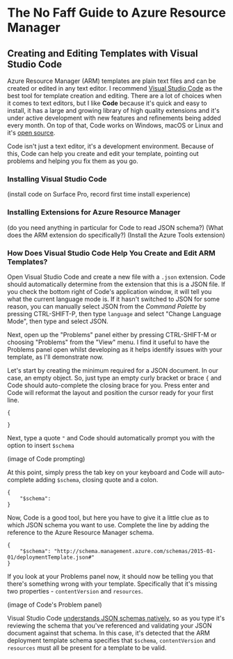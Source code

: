 # The No Faff Guide to Azure Resource Manager

## Creating and Editing Templates with Visual Studio Code

Azure Resource Manager (ARM) templates are plain text files and can be created or edited in any text editor. I recommend [Visual Studio Code](https://code.visualstudio.com/) as the best tool for template creation and editing. There are a lot of choices when it comes to text editors, but I like **Code** because it's quick and easy to install, it has a large and growing library of high quality extensions and it's under active development with new features and refinements being added every month. On top of that, Code works on Windows, macOS or Linux and it's [open source](https://github.com/Microsoft/vscode).

Code isn't just a text editor, it's a development environment. Because of this, Code can help you create and edit your template, pointing out problems and helping you fix them as you go.

### Installing Visual Studio Code
(install code on Surface Pro, record first time install experience)

### Installing Extensions for Azure Resource Manager

(do you need anything in particular for Code to read JSON schema?)
(What does the ARM extension do specifically?)
(Install the Azure Tools extension)

### How Does Visual Studio Code Help You Create and Edit ARM Templates?

Open Visual Studio Code and create a new file with a `.json` extension. Code should automatically determine from the extension that this is a JSON file. If you check the bottom right of Code's application window, it will tell you what the current language mode is. If it hasn't switched to JSON for some reason, you can manually select JSON from the *Command Palette* by pressing CTRL-SHIFT-P, then type `language` and select "Change Language Mode", then type and select JSON.

Next, open up the "Problems" panel either by pressing CTRL-SHIFT-M or choosing "Problems" from the "View" menu.  I find it useful to have the Problems panel open whilst developing as it helps identify issues with your template, as I'll demonstrate now.

Let's start by creating the minimum required for a JSON document.  In our case, an empty object.  So, just type an empty curly bracket or brace `{` and Code should auto-complete the closing brace for you. Press enter and Code will reformat the layout and position the cursor ready for your first line.

    {

    }

Next, type a quote `"` and Code should automatically prompt you with the option to insert `$schema`

(image of Code prompting)

At this point, simply press the tab key on your keyboard and Code will auto-complete adding `$schema`, closing quote and a colon.

    {
        "$schema":
    }

Now, Code is a good tool, but here you have to give it a little clue as to which JSON schema you want to use.  Complete the line by adding the reference to the Azure Resource Manager schema.

    {
        "$schema": "http://schema.management.azure.com/schemas/2015-01-01/deploymentTemplate.json#"
    }

If you look at your Problems panel now, it should now be telling you that there's something wrong with your template. Specifically that it's missing two properties - `contentVersion` and `resources`. 

(image of Code's Problem panel)

Visual Studio Code [understands JSON schemas natively](https://code.visualstudio.com/Docs/languages/json#_json-schemas-settings), so as you type it's reviewing the schema that you've referenced and validating your JSON document against that schema.  In this case, it's detected that the ARM deployment template schema specifies that `$schema`, `contentVersion` and `resources` must all be present for a template to be valid.